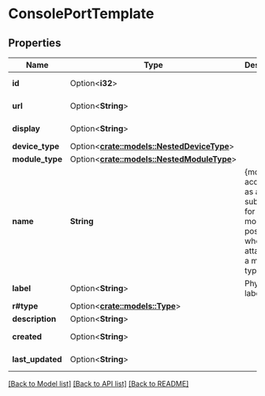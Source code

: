 # ConsolePortTemplate

## Properties

Name | Type | Description | Notes
------------ | ------------- | ------------- | -------------
**id** | Option<**i32**> |  | [optional][readonly]
**url** | Option<**String**> |  | [optional][readonly]
**display** | Option<**String**> |  | [optional][readonly]
**device_type** | Option<[**crate::models::NestedDeviceType**](NestedDeviceType.md)> |  | [optional]
**module_type** | Option<[**crate::models::NestedModuleType**](NestedModuleType.md)> |  | [optional]
**name** | **String** |  {module} is accepted as a substitution for the module bay position when attached to a module type.  | 
**label** | Option<**String**> | Physical label | [optional]
**r#type** | Option<[**crate::models::Type**](Type.md)> |  | [optional]
**description** | Option<**String**> |  | [optional]
**created** | Option<**String**> |  | [optional][readonly]
**last_updated** | Option<**String**> |  | [optional][readonly]

[[Back to Model list]](../README.md#documentation-for-models) [[Back to API list]](../README.md#documentation-for-api-endpoints) [[Back to README]](../README.md)


